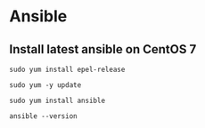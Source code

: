 # Ansible

## Install latest ansible on CentOS 7

`sudo yum install epel-release`

`sudo yum -y update`

`sudo yum install ansible`

`ansible --version`
